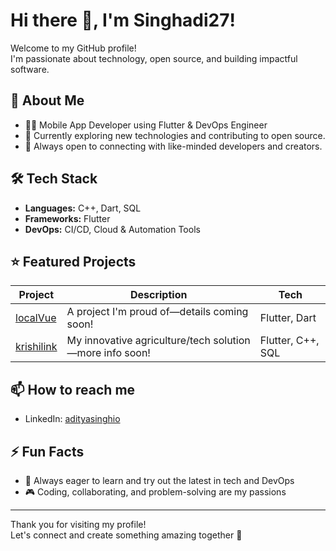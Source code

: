 # Hi there 👋, I'm Singhadi27!

Welcome to my GitHub profile!  
I'm passionate about technology, open source, and building impactful software.

## 🚀 About Me

- 👨‍💻 Mobile App Developer using Flutter & DevOps Engineer
- 🌱 Currently exploring new technologies and contributing to open source.
- 🤝 Always open to connecting with like-minded developers and creators.

## 🛠️ Tech Stack

- **Languages:** C++, Dart, SQL
- **Frameworks:** Flutter
- **DevOps:** CI/CD, Cloud & Automation Tools

## ⭐ Featured Projects

| Project | Description | Tech |
| ------- | ----------- | ---- |
| [localVue](#) | A project I'm proud of—details coming soon! | Flutter, Dart |
| [krishilink](#) | My innovative agriculture/tech solution—more info soon! | Flutter, C++, SQL |

## 📫 How to reach me

- LinkedIn: [adityasinghio](https://www.linkedin.com/in/adityasinghio/)

## ⚡ Fun Facts

- 🚀 Always eager to learn and try out the latest in tech and DevOps
- 🎮 Coding, collaborating, and problem-solving are my passions

---

Thank you for visiting my profile!  
Let's connect and create something amazing together 🚀
